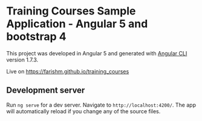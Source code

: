 # Training Courses Sample Application - Angular 5 and bootstrap 4

This project was developed in Angular 5 and generated with [Angular CLI](https://github.com/angular/angular-cli) version 1.7.3.

Live on https://farishm.github.io/training_courses

## Development server

Run `ng serve` for a dev server. Navigate to `http://localhost:4200/`. The app will automatically reload if you change any of the source files.

